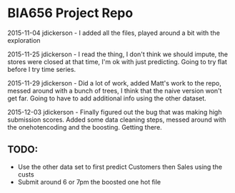 # BIA656 Project Repo

2015-11-04
jdickerson - I added all the files, played around a bit with the exploration

2015-11-25
jdickerson - I read the thing, I don't think we should impute, the stores were closed at that time, I'm ok with just predicting. Going to try flat before I try time series.

2015-11-29
jdickerson - Did a lot of work, added Matt's work to the repo, messed around with a bunch of trees, I think that the naive version won't get far. Going to have to add additional info using the other dataset.

2015-12-03
jdickerson - Finally figured out the bug that was making high submission scores. Added some data cleaning steps, messed around with the onehotencoding and the boosting. Getting there.

## TODO:
 - Use the other data set to first predict Customers then Sales using the custs
 - Submit around 6 or 7pm the boosted one hot file
